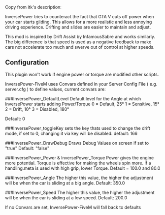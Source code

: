 Copy from itk's description:

InversePower tries to counteract the fact that GTA V cuts off power when your 
car starts gliding. This allows for a more realistic and less annoying driving 
experience. Drifting and slides are easier to maintain and adjust.

This mod is inspired by Drift Assist by InfamousSabre and works similarly. The
big difference is that speed is used as a negative feedback to make cars not
accelerate too much and swerve out of control at higher speeds.


## Configuration
This plugin won't work if engine power or torque are modified other scripts.

InversePower-FiveM uses Convars defined in your Server Config File ( e.g. server.cfg ) to define values, current convars are:

###InversePower_DefaultLevel
Default level for the Angle at which InversePower starts adding Power/Torque
0 = Default, 25°
1 = Sensitive, 15°
2 = Drift, 10°
3 = Disabled, 180°

Default: 0

###InversePower_toggleKey
sets the key thats used to change the drift mode, if set to 0, changing it via key will be disabled. 
default: 166

###InversePower_DrawDebug
Draws Debug Values on screen if set to "true"
Default: "false"

###InversePower_Power & InversePower_Torque
Power gives the engine more potential. Torque is effective for making the
wheels spin more. If a handling.meta is used with high grip, lower Torque.
Default = 100.0 and 80.0

###InversePower_Angle
The higher this value, the higher the adjustment will be when the car 
is sliding at a big angle.
Default: 350.0

###InversePower_Speed
The higher this value, the higher the adjustment will be when the car 
is sliding at a low speed.
Default: 200.0



If no Convars are set, InversePower-FiveM will fall back to defaults